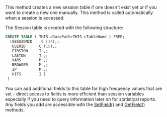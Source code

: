 ﻿This method creates a new session table if one doesn't exist yet or if you want to create a new one manually. This method is called automatically when a session is accessed.

The Session table is created with the following structure:

```sql
CREATE TABLE ( THIS.cDataPath+THIS.cTableName ) FREE;
  (SESSIONID    C (14),;
   USERID      C (15),;
   FIRSTON     T ,;
   LASTON      T ,;
   VARS        M ,;
   BROWSER     M ,;
   IP          M ,;
   HITS		   I )
 )
```

You can add additional fields to this table for high frequency values that are set - direct access to fields is more efficient than session variables especially if you need to query information later on for statistical reports. Any fields you add are accessible with the [SetField()](vfps://Topic/wwSession%3A%3ASetField) and [GetField()](vfps://Topic/wwSession%3A%3AGetField) methods.